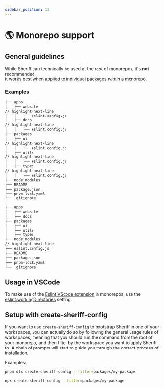 ```yaml
---
sidebar_position: 11
---
```


# 🌎 Monorepo support

## General guidelines

While Sheriff can technically be used at the _root_ of monorepos, it's **not** recommended.<br />
It works best when applied to individual packages _within_ a monorepo.

### Examples

```sh title=✅
├── apps
│   ├── website
// highlight-next-line
│   │   └── eslint.config.js
│   ├── docs
// highlight-next-line
│   │   └── eslint.config.js
├── packages
│   ├── ui
// highlight-next-line
│   │   └── eslint.config.js
│   ├── utils
// highlight-next-line
│   │   └── eslint.config.js
│   ├── types
// highlight-next-line
│   │   └── eslint.config.js
├── node_modules
├── README
├── package.json
├── pnpm-lock.yaml
└── .gitignore
```

```sh title=❌
├── apps
│   ├── website
│   ├── docs
├── packages
│   ├── ui
│   ├── utils
│   ├── types
├── node_modules
// highlight-next-line
├── eslint.config.js
├── README
├── package.json
├── pnpm-lock.yaml
└── .gitignore
```

## Usage in VSCode

To make use of the [Eslint VScode extension](https://marketplace.visualstudio.com/items?itemName=dbaeumer.vscode-eslint) in monorepos, use the [eslint.workingDirectories](https://github.com/microsoft/vscode-eslint#mono-repository-setup) setting.

## Setup with create-sheriff-config

If you want to use `create-sheriff-config` to bootstrap Sheriff in one of your workspaces, you can actually do so by following the general usage rules of workspaces, meaning that you should run the command from the root of your monorepo, and then filter by the workspace you want to apply Sheriff to. A chain of prompts will start to guide you through the correct process of installation.

Examples:

```bash title=pnpm
pnpm dlx create-sheriff-config --filter=packages/my-package
```

```bash title="npm or yarn"
npx create-sheriff-config --filter=packages/my-package
```
